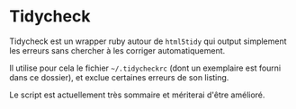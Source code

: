 # Tidycheck

Tidycheck est un wrapper ruby autour de `html5tidy` qui output simplement les
erreurs sans chercher à les corriger automatiquement.

Il utilise pour cela le fichier `~/.tidycheckrc` (dont un exemplaire est fourni
dans ce dossier), et exclue certaines erreurs de son listing.

Le script est actuellement très sommaire et mériterai d'être amélioré.
